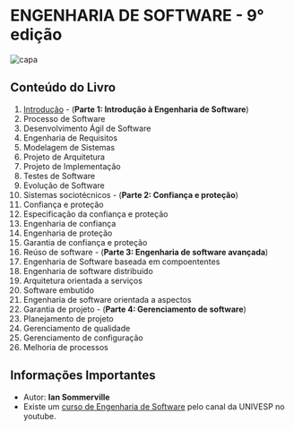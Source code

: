 # ENGENHARIA DE SOFTWARE - 9° edição

![capa](https://encrypted-tbn0.gstatic.com/images?q=tbn%3AANd9GcRIMHbmfrOWM4vEft27p4wtWGJvCrUhd5P0zozdJGPo-ay6Urrh)

## Conteúdo do Livro

1. [Introdução](https://github.com/Darlley/ExerciciosLivros/tree/master/tecnologia/engenhariadesoftware1/capitulo1) - (**Parte 1: Introdução à Engenharia de Software**)
1. Processo de Software
1. Desenvolvimento Ágil de Software
1. Engenharia de Requisitos
1. Modelagem de Sistemas
1. Projeto de Arquitetura
1. Projeto de Implementação 
1. Testes de Software
1. Evolução de Software
1. Sistemas sociotécnicos - (**Parte 2: Confiança e proteção**)
1. Confiança e proteção
1. Especificação da confiança e proteção
1. Engenharia de confiança
1. Engenharia de proteção
1. Garantia de confiança e proteção
1. Reúso de software - (**Parte 3: Engenharia de software avançada**)
1. Engenharia de Software baseada em compoententes
1. Engenharia de software distribuido
1. Arquitetura orientada a serviços
1. Software embutido
1. Engenharia de software orientada a aspectos
1. Garantia de projeto - (**Parte 4: Gerenciamento de software**)
1. Planejamento de projeto
1. Gerenciamento de qualidade
1. Gerenciamento de configuração
1. Melhoria de processos

## Informações Importantes

- Autor: **Ian Sommerville**
- Existe um [curso de Engenharia de Software](https://www.youtube.com/playlist?list=PLxI8Can9yAHfeoA_yMm9iKJVxQprljmL9) pelo canal da UNIVESP no youtube.
